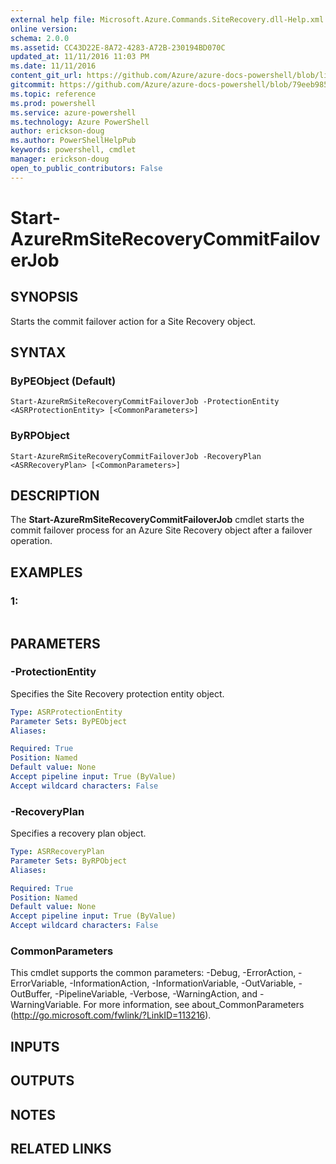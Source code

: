 ```yaml
---
external help file: Microsoft.Azure.Commands.SiteRecovery.dll-Help.xml
online version: 
schema: 2.0.0
ms.assetid: CC43D22E-8A72-4283-A72B-230194BD070C
updated_at: 11/11/2016 11:03 PM
ms.date: 11/11/2016
content_git_url: https://github.com/Azure/azure-docs-powershell/blob/live/azureps-cmdlets-docs/ResourceManager/AzureRM.SiteRecovery/v2.1.0/Start-AzureRmSiteRecoveryCommitFailoverJob.md
gitcommit: https://github.com/Azure/azure-docs-powershell/blob/79eeb985ea480979357fb4695832a0c3d29a48bf/azureps-cmdlets-docs/ResourceManager/AzureRM.SiteRecovery/v2.1.0/Start-AzureRmSiteRecoveryCommitFailoverJob.md
ms.topic: reference
ms.prod: powershell
ms.service: azure-powershell
ms.technology: Azure PowerShell
author: erickson-doug
ms.author: PowerShellHelpPub
keywords: powershell, cmdlet
manager: erickson-doug
open_to_public_contributors: False
---
```


# Start-AzureRmSiteRecoveryCommitFailoverJob

## SYNOPSIS
Starts the commit failover action for a Site Recovery object.

## SYNTAX

### ByPEObject (Default)
```
Start-AzureRmSiteRecoveryCommitFailoverJob -ProtectionEntity <ASRProtectionEntity> [<CommonParameters>]
```

### ByRPObject
```
Start-AzureRmSiteRecoveryCommitFailoverJob -RecoveryPlan <ASRRecoveryPlan> [<CommonParameters>]
```

## DESCRIPTION
The **Start-AzureRmSiteRecoveryCommitFailoverJob** cmdlet starts the commit failover process for an Azure Site Recovery object after a failover operation.

## EXAMPLES

### 1:
```

```

## PARAMETERS

### -ProtectionEntity
Specifies the Site Recovery protection entity object.

```yaml
Type: ASRProtectionEntity
Parameter Sets: ByPEObject
Aliases: 

Required: True
Position: Named
Default value: None
Accept pipeline input: True (ByValue)
Accept wildcard characters: False
```

### -RecoveryPlan
Specifies a recovery plan object.

```yaml
Type: ASRRecoveryPlan
Parameter Sets: ByRPObject
Aliases: 

Required: True
Position: Named
Default value: None
Accept pipeline input: True (ByValue)
Accept wildcard characters: False
```

### CommonParameters
This cmdlet supports the common parameters: -Debug, -ErrorAction, -ErrorVariable, -InformationAction, -InformationVariable, -OutVariable, -OutBuffer, -PipelineVariable, -Verbose, -WarningAction, and -WarningVariable. For more information, see about_CommonParameters (http://go.microsoft.com/fwlink/?LinkID=113216).

## INPUTS

## OUTPUTS

## NOTES

## RELATED LINKS


